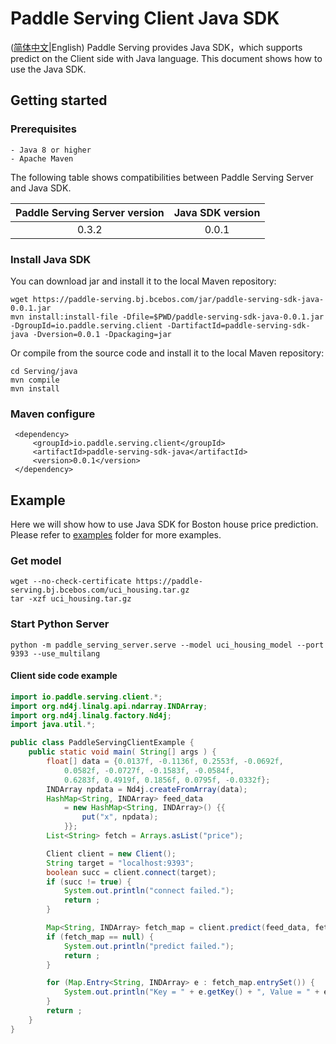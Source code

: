 # Paddle Serving Client Java SDK

([简体中文](JAVA_SDK_CN.md)|English)
Paddle Serving provides Java SDK，which supports predict on the Client side with Java language. This document shows how to use the Java SDK.

## Getting started


### Prerequisites

```
- Java 8 or higher
- Apache Maven
```

The following table shows compatibilities between Paddle Serving Server and Java SDK.

| Paddle Serving Server version | Java SDK version |
| :---------------------------: | :--------------: |
|             0.3.2             |      0.0.1       |

### Install Java SDK

You can download jar and install it to the local Maven repository:

```shell
wget https://paddle-serving.bj.bcebos.com/jar/paddle-serving-sdk-java-0.0.1.jar
mvn install:install-file -Dfile=$PWD/paddle-serving-sdk-java-0.0.1.jar -DgroupId=io.paddle.serving.client -DartifactId=paddle-serving-sdk-java -Dversion=0.0.1 -Dpackaging=jar
```

Or compile from the source code and install it to the local Maven repository:

```shell
cd Serving/java
mvn compile
mvn install
```

### Maven configure

```text
 <dependency>
     <groupId>io.paddle.serving.client</groupId>
     <artifactId>paddle-serving-sdk-java</artifactId>
     <version>0.0.1</version>
 </dependency>
```



## Example

Here we will show how to use Java SDK for Boston house price prediction. Please refer to [examples](../java/examples) folder for more examples.

### Get model

```shell
wget --no-check-certificate https://paddle-serving.bj.bcebos.com/uci_housing.tar.gz
tar -xzf uci_housing.tar.gz
```

### Start Python Server

```shell
python -m paddle_serving_server.serve --model uci_housing_model --port 9393 --use_multilang 
```

#### Client side code example

```java
import io.paddle.serving.client.*;
import org.nd4j.linalg.api.ndarray.INDArray;
import org.nd4j.linalg.factory.Nd4j;
import java.util.*;

public class PaddleServingClientExample {
    public static void main( String[] args ) {
        float[] data = {0.0137f, -0.1136f, 0.2553f, -0.0692f,
            0.0582f, -0.0727f, -0.1583f, -0.0584f,
            0.6283f, 0.4919f, 0.1856f, 0.0795f, -0.0332f};
        INDArray npdata = Nd4j.createFromArray(data);
        HashMap<String, INDArray> feed_data
            = new HashMap<String, INDArray>() {{
                put("x", npdata);
            }};
        List<String> fetch = Arrays.asList("price");

        Client client = new Client();
        String target = "localhost:9393";
        boolean succ = client.connect(target);
        if (succ != true) {
            System.out.println("connect failed.");
            return ;
        }

        Map<String, INDArray> fetch_map = client.predict(feed_data, fetch);
        if (fetch_map == null) {
            System.out.println("predict failed.");
            return ;
        }

        for (Map.Entry<String, INDArray> e : fetch_map.entrySet()) {
            System.out.println("Key = " + e.getKey() + ", Value = " + e.getValue());
        }
        return ;
    }
}
```
